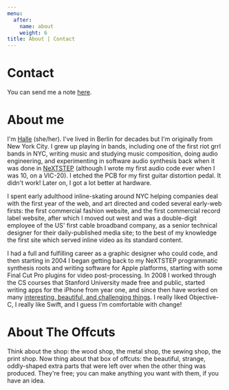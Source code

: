 ```yaml
---
menu:
  after:
    name: about
    weight: 6
title: About | Contact
---
```


# Contact

You can send me a note [here](https://www.politepix.com/the-offcuts-contact/).

# About me

I'm [Halle](https://www.twitter.com/hallewinkler) (she/her). I've lived in Berlin for decades but I'm originally from New York City. I grew up playing in bands, including one of the first riot grrl bands in NYC, writing music and studying music composition, doing audio engineering, and experimenting in software audio synthesis back when it was done in [NeXTSTEP](https://en.wikipedia.org/wiki/NeXTSTEP) (although I wrote my first audio code ever when I was 10, on a VIC-20). I etched the PCB for my first guitar distortion pedal. It didn't work! Later on, I got a lot better at hardware.

I spent early adulthood inline-skating around NYC helping companies deal with the first year of the web, and art directed and coded several early-web firsts: the first commercial fashion website, and the first commercial record label website, after which I moved out west and was a double-digit employee of the US' first cable broadband company, as a senior technical designer for their daily-published media site; to the best of my knowledge the first site which served inline video as its standard content.

I had a full and fulfilling career as a graphic designer who could code, and then starting in 2004 I began getting back to my NeXTSTEP programmatic synthesis roots and writing software for Apple platforms, starting with some Final Cut Pro plugins for video post-processing. In 2008 I worked through the CS courses that Stanford University made free and public, started writing apps for the iPhone from year one, and since then have worked on many [interesting, beautiful, and challenging things](https://www.linkedin.com/in/hallewinkler/details/experience/). I really liked Objective-C, I really like Swift, and I guess I'm comfortable with change!

# About The Offcuts

Think about the shop: the wood shop, the metal shop, the sewing shop, the print shop. Now thing about that box of offcuts: the beautiful, strange, oddly-shaped extra parts that were left over when the other thing was produced. They're free; you can make anything you want with them, if you have an idea.